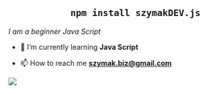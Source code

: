 <h2 align="center">
  <code>npm install szymakDEV.js</code>
</h2>

*I am a beginner Java Script*

- 🌱 I’m currently learning **Java Script**

- 📫 How to reach me **szymak.biz@gmail.com**

<img src="https://cdn.discordapp.com/attachments/833617075423412275/834431801585958972/20210421_161336.png"></img>
